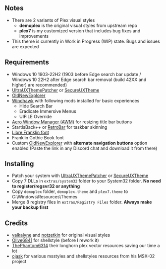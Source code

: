 ## Notes
- There are 2 variants of Plex visual styles
	- **demoplex** is the original visual styles from upstream repo
	- **plex7** is my customized version that includes bug fixes and improvements
- This theme is currently in Work in Progress (WIP) state. Bugs and issues are expected
## Requirements
- Windows 10 1903-22H2 (1903 before Edge search bar update / Windows 10 22H2 after Edge search bar removal (build 42XX and higher) are recommended)
- [UltraUXThemePatcher](https://mhoefs.eu/software_uxtheme.php?lang=en) or [SecureUXTheme](https://github.com/namazso/SecureUxTheme)
- [OldNewExplorer](https://msfn.org/board/topic/170375-oldnewexplorer-119/)
- [Windhawk](https://windhawk.net/) with following mods installed for basic experiences
	- Hide Search Bar
	- Eradicate Immersive Menus
	- UIFILE Override
- [Aero Window Manager (AWM)](https://github.com/Dulappy/aero-window-manager) for resizing title bar buttons
- StartIsBack++ or [RetroBar](https://github.com/dremin/RetroBar) for taskbar skinning
- [Libre Franklin font](https://fonts.google.com/specimen/Libre+Franklin)
- Franklin Gothic Book font
- Custom [OldNewExplorer](https://cdn.discordapp.com/attachments/1274869087650058314/1297199936336822355/OldNewExplorer_plex.zip) with **alternate navigation buttons** option enabled 
(Paste the link in any Discord chat and download it from there)
## Installing
- Patch your system with [UltraUXThemePatcher](https://mhoefs.eu/software_uxtheme.php?lang=en) or [SecureUXTheme](https://github.com/namazso/SecureUxTheme)
- Copy 7 DLLs in `extras/system32` folder to your System32 folder. **No need to register/regsvr32 or anything**
- Copy `demoplex` folder, `demoplex.theme` and `plex7.theme` to C:\Windows\Resources\Themes
- Merge 8 registry files in `extras/Registry Files` folder. **Always make your backup first**
## Credits
- [valkalyne](https://github.com/valkalyne) and [notzetkin](https://github.com/notzetkin) for original visual styles
- [Olive6841](https://github.com/Olive6841) for shellstyle (before I rework it)
- [ThePhantom6314](https://github.com/ThePhantom6314) their longhorn plex vector resources saving our time a lot
- [ojask](https://github.com/ojask) for various msstyles and shellstyles resources from his MSX-02 project